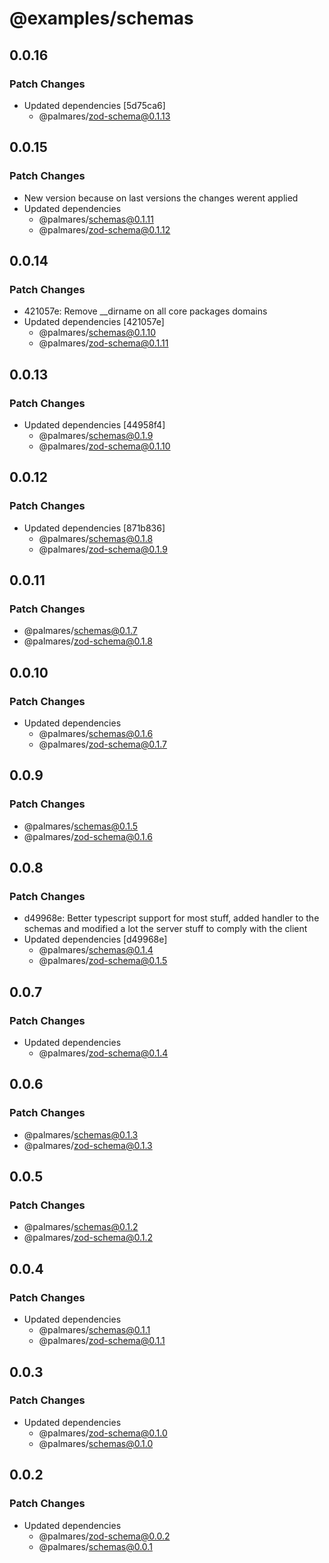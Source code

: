 # @examples/schemas

## 0.0.16

### Patch Changes

- Updated dependencies [5d75ca6]
  - @palmares/zod-schema@0.1.13

## 0.0.15

### Patch Changes

- New version because on last versions the changes werent applied
- Updated dependencies
  - @palmares/schemas@0.1.11
  - @palmares/zod-schema@0.1.12

## 0.0.14

### Patch Changes

- 421057e: Remove \_\_dirname on all core packages domains
- Updated dependencies [421057e]
  - @palmares/schemas@0.1.10
  - @palmares/zod-schema@0.1.11

## 0.0.13

### Patch Changes

- Updated dependencies [44958f4]
  - @palmares/schemas@0.1.9
  - @palmares/zod-schema@0.1.10

## 0.0.12

### Patch Changes

- Updated dependencies [871b836]
  - @palmares/schemas@0.1.8
  - @palmares/zod-schema@0.1.9

## 0.0.11

### Patch Changes

- @palmares/schemas@0.1.7
- @palmares/zod-schema@0.1.8

## 0.0.10

### Patch Changes

- Updated dependencies
  - @palmares/schemas@0.1.6
  - @palmares/zod-schema@0.1.7

## 0.0.9

### Patch Changes

- @palmares/schemas@0.1.5
- @palmares/zod-schema@0.1.6

## 0.0.8

### Patch Changes

- d49968e: Better typescript support for most stuff, added handler to the schemas and modified a lot the server stuff to comply with the client
- Updated dependencies [d49968e]
  - @palmares/schemas@0.1.4
  - @palmares/zod-schema@0.1.5

## 0.0.7

### Patch Changes

- Updated dependencies
  - @palmares/zod-schema@0.1.4

## 0.0.6

### Patch Changes

- @palmares/schemas@0.1.3
- @palmares/zod-schema@0.1.3

## 0.0.5

### Patch Changes

- @palmares/schemas@0.1.2
- @palmares/zod-schema@0.1.2

## 0.0.4

### Patch Changes

- Updated dependencies
  - @palmares/schemas@0.1.1
  - @palmares/zod-schema@0.1.1

## 0.0.3

### Patch Changes

- Updated dependencies
  - @palmares/zod-schema@0.1.0
  - @palmares/schemas@0.1.0

## 0.0.2

### Patch Changes

- Updated dependencies
  - @palmares/zod-schema@0.0.2
  - @palmares/schemas@0.0.1

